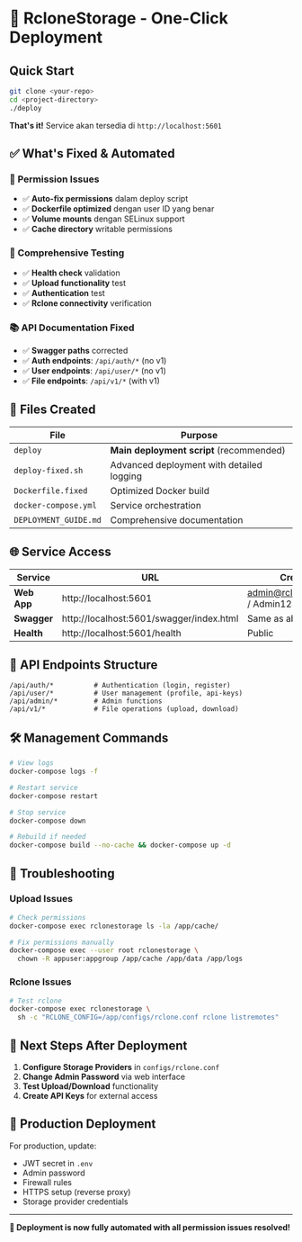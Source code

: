 # 🚀 RcloneStorage - One-Click Deployment

## Quick Start

```bash
git clone <your-repo>
cd <project-directory>
./deploy
```

**That's it!** Service akan tersedia di `http://localhost:5601`

## ✅ What's Fixed & Automated

### 🔧 Permission Issues
- ✅ **Auto-fix permissions** dalam deploy script
- ✅ **Dockerfile optimized** dengan user ID yang benar
- ✅ **Volume mounts** dengan SELinux support
- ✅ **Cache directory** writable permissions

### 🧪 Comprehensive Testing
- ✅ **Health check** validation
- ✅ **Upload functionality** test
- ✅ **Authentication** test
- ✅ **Rclone connectivity** verification

### 📚 API Documentation Fixed
- ✅ **Swagger paths** corrected
- ✅ **Auth endpoints**: `/api/auth/*` (no v1)
- ✅ **User endpoints**: `/api/user/*` (no v1)  
- ✅ **File endpoints**: `/api/v1/*` (with v1)

## 📁 Files Created

| File | Purpose |
|------|---------|
| `deploy` | **Main deployment script** (recommended) |
| `deploy-fixed.sh` | Advanced deployment with detailed logging |
| `Dockerfile.fixed` | Optimized Docker build |
| `docker-compose.yml` | Service orchestration |
| `DEPLOYMENT_GUIDE.md` | Comprehensive documentation |

## 🌐 Service Access

| Service | URL | Credentials |
|---------|-----|-------------|
| **Web App** | http://localhost:5601 | admin@rclonestorage.local / Admin123! |
| **Swagger** | http://localhost:5601/swagger/index.html | Same as above |
| **Health** | http://localhost:5601/health | Public |

## 🔑 API Endpoints Structure

```
/api/auth/*          # Authentication (login, register)
/api/user/*          # User management (profile, api-keys)
/api/admin/*         # Admin functions
/api/v1/*            # File operations (upload, download)
```

## 🛠️ Management Commands

```bash
# View logs
docker-compose logs -f

# Restart service
docker-compose restart

# Stop service
docker-compose down

# Rebuild if needed
docker-compose build --no-cache && docker-compose up -d
```

## 🔧 Troubleshooting

### Upload Issues
```bash
# Check permissions
docker-compose exec rclonestorage ls -la /app/cache/

# Fix permissions manually
docker-compose exec --user root rclonestorage \
  chown -R appuser:appgroup /app/cache /app/data /app/logs
```

### Rclone Issues
```bash
# Test rclone
docker-compose exec rclonestorage \
  sh -c "RCLONE_CONFIG=/app/configs/rclone.conf rclone listremotes"
```

## 📝 Next Steps After Deployment

1. **Configure Storage Providers** in `configs/rclone.conf`
2. **Change Admin Password** via web interface
3. **Test Upload/Download** functionality
4. **Create API Keys** for external access

## 🎯 Production Deployment

For production, update:
- JWT secret in `.env`
- Admin password
- Firewall rules
- HTTPS setup (reverse proxy)
- Storage provider credentials

---

**🎉 Deployment is now fully automated with all permission issues resolved!**